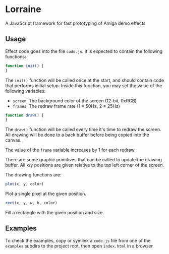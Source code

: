 # Lorraine

A JavaScript framework for fast prototyping of Amiga demo effects

## Usage

Effect code goes into the file `code.js`. It is expected to contain the following functions:

```js
function init() {
}
```
The `init()` function will be called once at the start, and should contain code that performs initial setup.
Inside this function, you may set the value of the following variables:
- `screen`: The background color of the screen (12-bit, 0xRGB)
- `frames`: The redraw frame rate (1 = 50Hz, 2 = 25Hz)

```js
function draw() {
}
```
The `draw()` function will be called every time it's time to redraw the screen. All drawing will be done to a back buffer before being copied into the canvas.

The value of the `frame` variable increases by 1 for each redraw.

There are some graphic primitives that can be called to update the drawing buffer.
All x/y positions are given relative to the top left corner of the screen.

The drawing functions are:

```js
plot(x, y, color)
```
Plot a single pixel at the given position.

```js
rect(x, y, w, h, color)
```
Fill a rectangle with the given position and size.

## Examples

To check the examples, copy or symlink a `code.js` file from one of the `examples` subdirs to the project root, then open `index.html` in a browser.
